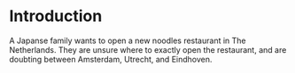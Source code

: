 # Introduction

A Japanse family wants to open a new noodles restaurant in The Netherlands. They are unsure where to exactly open the restaurant, and are doubting between Amsterdam, Utrecht, and Eindhoven.
